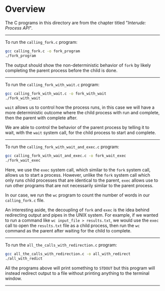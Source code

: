 # Overview

The C programs in this directory are from the chapter titled "_Interude: Process API_".

***
To run the `calling_fork.c` program:
```bash
gcc calling_fork.c -o fork_program
./fork_program
```

The output should show the non-deterministic behavior of `fork` by likely completing the parent process before the child is done.

***
To run the `calling_fork_with_wait.c` program:
```bash
gcc calling_fork_with_wait.c -o fork_with_wait
./fork_with_wait
```
`wait` allows us to control how the process runs, in this case we will have a more deterministic outcome where the child process with run and complete, then the parent with complete after.

We are able to control the behavior of the parent process by telling it to wait, with the `wait` system call, for the child process to start and complete.

***
To run the `calling_fork_with_wait_and_exec.c` program:
```bash
gcc calling_fork_with_wait_and_exec.c -o fork_wait_exec
./fork_wait_exec
```

Here, we use the `exec` system call, which similar to the `fork` system call, allows us to start a process. However, unlike the `fork` system call which only runs child processes that are identical to the parent, `exec` allows use to run other programs that are not necessarily similar to the parent process.

In our case, we run the `wc` program to count the number of words in our `calling_fork.c` file.

An interesting aside, the decoupling of `fork` and `exec` is the idea behind redirecting output and pipes in the UNIX system. For example, if we wanted to run a command like `wc input_file > results.txt`, we would use the `exec` call to open the `results.txt` file as a child process, then run the `wc` command as the parent after waiting for the child to complete.

***
To run the `all_the_calls_with_redirection.c` program:
```bash
gcc all_the_calls_with_redirection.c -o all_with_redirect
./all_with_redict
```
All the programs above will print something to `STDOUT` but this program will instead redirect output to a file without printing anything to the terminal window.

***